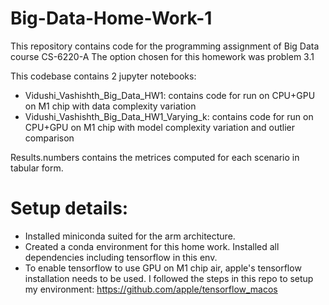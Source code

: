 # Big-Data-Home-Work-1

This repository contains code for the programming assignment of Big Data course CS-6220-A
The option chosen for this homework was problem 3.1


This codebase contains 2 jupyter notebooks:
- Vidushi_Vashishth_Big_Data_HW1: contains code for run on CPU+GPU on M1 chip with data complexity variation
- Vidushi_Vashishth_Big_Data_HW1_Varying_k: contains code for run on CPU+GPU on M1 chip with model complexity variation and outlier comparison

Results.numbers contains the metrices computed for each scenario in tabular form.


# Setup details:
- Installed miniconda suited for the arm architecture.
- Created a conda environment for this home work. Installed all dependencies including tensorflow in this env.
- To enable tensorflow to use GPU on M1 chip air, apple's tensorflow installation needs to be used. I followed the steps in this repo to setup my environment:
https://github.com/apple/tensorflow_macos

